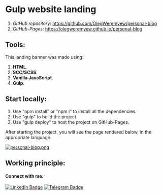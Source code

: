 # Gulp website landing

1. *GitHub repository*: https://github.com/OlegWeremyew/personal-blog
2. *GitHub-Pages*: https://olegweremyew.github.io/personal-blog

## Tools:

This landing banner was made using:

1. **HTML**.
2. **SCC/SCSS**.
3. **Vanilla JavaScript**.
4. **Gulp**.

## Start locally:

1. Use "npm install" or "npm i" to install all the dependencies.
2. Use "gulp" to build the project.
3. Use "gulp deploy" to host the project on GitHub-Pages.

After starting the project, you will see the page rendered below, in the appropriate language.

[![personal-blog.png](https://i.postimg.cc/C1QRLHBj/personal-blog.png)](https://postimg.cc/47pfWc1d)

## Working principle:

#### Connect with me:

[![LinkedIn Badge](https://img.shields.io/badge/LinkedIn-informational?style=flat&logo=linkedin&logoColor=white&color=0D76A8)](https://www.linkedin.com/in/olegweremyev/)
[![Telegram Badge](https://img.shields.io/badge/Telegram-informational?style=flat&logo=telegram&logoColor=white&color=0D76A8)](https://t.me/olegwerem)
